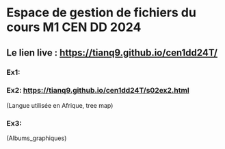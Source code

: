 # Espace de gestion de fichiers du cours M1 CEN DD 2024

## Le lien live : https://tianq9.github.io/cen1dd24T/

### Ex1:
### Ex2: https://tianq9.github.io/cen1dd24T/s02ex2.html
(Langue utilisée en Afrique, tree map)
### Ex3:
(Albums_graphiques)
